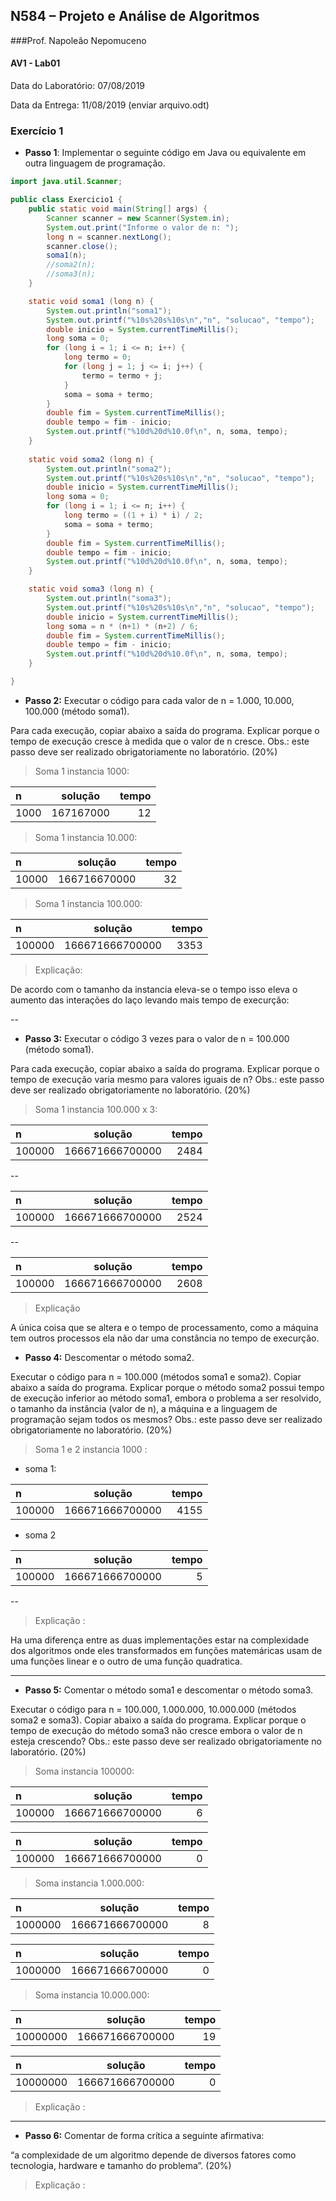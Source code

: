 ## N584 – Projeto e Análise de Algoritmos
###Prof. Napoleão Nepomuceno
#### AV1 - Lab01
Data do Laboratório: 07/08/2019

Data da Entrega: 11/08/2019 (enviar arquivo.odt)

### Exercício 1

 - **Passo 1**: Implementar o seguinte código em 
 Java ou equivalente em outra linguagem de 
 programação.

```java 
import java.util.Scanner;

public class Exercicio1 {
	public static void main(String[] args) {
		Scanner scanner = new Scanner(System.in);
		System.out.print("Informe o valor de n: ");
		long n = scanner.nextLong();
		scanner.close();
		soma1(n);
		//soma2(n);
		//soma3(n);
	}

	static void soma1 (long n) {
		System.out.println("soma1");
		System.out.printf("%10s%20s%10s\n","n", "solucao", "tempo");
		double inicio = System.currentTimeMillis();
		long soma = 0;
		for (long i = 1; i <= n; i++) {
			long termo = 0;
			for (long j = 1; j <= i; j++) {
				termo = termo + j;
			}
			soma = soma + termo;
		}
		double fim = System.currentTimeMillis();
		double tempo = fim - inicio;
		System.out.printf("%10d%20d%10.0f\n", n, soma, tempo);
	}
	
	static void soma2 (long n) {
		System.out.println("soma2");
		System.out.printf("%10s%20s%10s\n","n", "solucao", "tempo");
		double inicio = System.currentTimeMillis();
		long soma = 0;
		for (long i = 1; i <= n; i++) {
			long termo = ((1 + i) * i) / 2;
			soma = soma + termo;
		}
		double fim = System.currentTimeMillis();
		double tempo = fim - inicio;
		System.out.printf("%10d%20d%10.0f\n", n, soma, tempo);
	}

	static void soma3 (long n) {
		System.out.println("soma3");
		System.out.printf("%10s%20s%10s\n","n", "solucao", "tempo");
		double inicio = System.currentTimeMillis();
		long soma = n * (n+1) * (n+2) / 6;
		double fim = System.currentTimeMillis();
		double tempo = fim - inicio;
		System.out.printf("%10d%20d%10.0f\n", n, soma, tempo);
	}

}
```

 - **Passo 2:** Executar o código para cada valor de 
 n = 1.000, 10.000, 100.000 (método soma1).
 
 Para cada execução, copiar abaixo a saída do programa. 
 Explicar porque o tempo de execução cresce à medida que
 o valor de n cresce. Obs.: este passo deve ser realizado
 obrigatoriamente no laboratório. (20%)
 
 
 > Soma 1 instancia 1000: 
 
 |   n   |    solução    |   tempo   |
 | :---  | :-----------: |      ---: |
 | 1000  |   167167000   |    12     |

> Soma 1 instancia 10.000: 

 |   n   |      solução     |   tempo   |
 | :---  | :--------------: |      ---: |
 | 10000 |   166716670000   |    32     |

> Soma 1 instancia 100.000:

 |   n     |       solução       |   tempo   |
 | :---    | :-----------------: |      ---: |
 | 100000  |   166671666700000   |    3353   | 

> Explicação:

De acordo com o tamanho da instancia eleva-se o tempo isso 
eleva o aumento das interações do laço levando mais tempo 
de execurção: 

-- 

 - **Passo 3:** Executar o código 3 vezes para o valor de 
 n = 100.000 (método soma1). 
 
  Para cada execução, copiar abaixo a saída do programa. 
  Explicar porque o tempo de execução varia mesmo para 
  valores iguais de n? Obs.: este passo deve ser 
  realizado obrigatoriamente no laboratório. (20%)
 
 > Soma 1 instancia 100.000 x 3:
 
  |   n     |       solução       |   tempo   |
  | :---    | :-----------------: |      ---: |
  | 100000  |   166671666700000   |    2484   |
  
--

  |   n     |       solução       |   tempo   |
  | :---    | :-----------------: |      ---: |
  | 100000  |   166671666700000   |    2524   |    
 
--

  |   n     |       solução       |   tempo   |
  | :---    | :-----------------: |      ---: |
  | 100000  |   166671666700000   |    2608   |  

> Explicação

A única coisa que se altera e o tempo de processamento,
como a máquina tem outros processos ela não dar uma constância 
no tempo de execurção.


 - **Passo 4:** Descomentar o método soma2. 
 
 Executar o código para n = 100.000 (métodos soma1 e soma2). 
 Copiar abaixo a saída do programa. Explicar porque o método 
 soma2 possui tempo de execução inferior ao método soma1, 
 embora o problema a ser resolvido, o tamanho da instância 
 (valor de n), a máquina e a linguagem de programação sejam 
 todos os mesmos? Obs.: este passo deve ser realizado 
 obrigatoriamente no laboratório. (20%)
 
 > Soma 1 e 2 instancia 1000 :
  
  - soma 1: 
  
   |   n       |       solução       |  tempo  |
   | :---      | :-----------------: |    ---: |
   |  100000   |   166671666700000   |   4155  |
   
  - soma 2 
   
   |   n      |       solução       |  tempo |
   | :---     | :-----------------: |   ---: |
   |  100000  |   166671666700000   |    5   |   
   
 --

> Explicação :
   
Ha uma diferença entre as duas implementações estar na
complexidade dos algoritmos onde eles transformados em 
funções matemáricas usam de uma funções linear e o outro 
de uma função quadratica.

---
 - **Passo 5:** Comentar o método soma1 e descomentar o 
 método soma3. 
 
 Executar o código para n = 100.000, 1.000.000, 10.000.000 
 (métodos soma2 e soma3). Copiar abaixo a saída do programa. 
 Explicar porque o tempo de execução do método soma3 não 
 cresce embora o valor de n esteja crescendo? Obs.: 
 este passo deve ser realizado obrigatoriamente no 
 laboratório. (20%)

 > Soma instancia 100000: 
 
 |    n    |       solução       |   tempo  |
 |  :---   | :-----------------: |     ---: |
 | 100000  |   166671666700000   |    6     |

 |    n    |       solução       |   tempo  |
 |  :---   | :-----------------: |     ---: |
 | 100000  |   166671666700000   |    0     |

 > Soma instancia 1.000.000: 
 
 |    n     |       solução       |   tempo  |
 |  :---    | :-----------------: |     ---: |
 | 1000000  |   166671666700000   |    8     |

 |    n     |       solução       |   tempo  |
 |  :---    | :-----------------: |     ---: |
 | 1000000  |   166671666700000   |    0     |
 

 > Soma instancia 10.000.000: 
 
 |    n      |       solução       |   tempo   |
 |  :---     | :-----------------: |     ---:  |
 | 10000000  |   166671666700000   |    19     |

 |    n       |       solução       |   tempo  |
 |  :---      | :-----------------: |     ---: |
 | 10000000   |   166671666700000   |    0     |
 
 
 > Explicação :
 
 
 
--- 

 - **Passo 6:** Comentar de forma crítica a seguinte afirmativa: 
 
 “a complexidade de um algoritmo depende de diversos fatores como 
  tecnologia, hardware e tamanho do problema”. (20%)


> Explicação :
